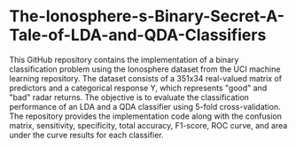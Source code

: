 # The-Ionosphere-s-Binary-Secret-A-Tale-of-LDA-and-QDA-Classifiers
This GitHub repository contains the implementation of a binary classification problem using the Ionosphere dataset from the UCI machine learning repository. The dataset consists of a 351x34 real-valued matrix of predictors and a categorical response Y, which represents "good" and "bad" radar returns. The objective is to evaluate the classification performance of an LDA and a QDA classifier using 5-fold cross-validation. The repository provides the implementation code along with the confusion matrix, sensitivity, specificity, total accuracy, F1-score, ROC curve, and area under the curve results for each classifier.

